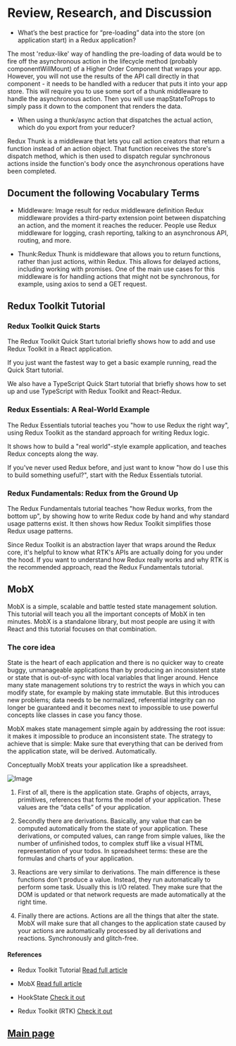 # Review, Research, and Discussion

- What’s the best practice for “pre-loading” data into the store (on application start) in a Redux application?

The most 'redux-like' way of handling the pre-loading of data would be to fire off the asynchronous action in the lifecycle method (probably componentWillMount) of a Higher Order Component that wraps your app. However, you will not use the results of the API call directly in that component - it needs to be handled with a reducer that puts it into your app store. This will require you to use some sort of a thunk middleware to handle the asynchronous action. Then you will use mapStateToProps to simply pass it down to the component that renders the data.

- When using a thunk/async action that dispatches the actual action, which do you export from your reducer?

Redux Thunk is a middleware that lets you call action creators that return a function instead of an action object. That function receives the store's dispatch method, which is then used to dispatch regular synchronous actions inside the function's body once the asynchronous operations have been completed.

## Document the following Vocabulary Terms

- Middleware: Image result for redux middleware definition
Redux middleware provides a third-party extension point between dispatching an action, and the moment it reaches the reducer. People use Redux middleware for logging, crash reporting, talking to an asynchronous API, routing, and more.

- Thunk:Redux Thunk is middleware that allows you to return functions, rather than just actions, within Redux. This allows for delayed actions, including working with promises. One of the main use cases for this middleware is for handling actions that might not be synchronous, for example, using axios to send a GET request.

## Redux Toolkit Tutorial

### Redux Toolkit Quick Starts

The Redux Toolkit Quick Start tutorial briefly shows how to add and use Redux Toolkit in a React application.

If you just want the fastest way to get a basic example running, read the Quick Start tutorial.

We also have a TypeScript Quick Start tutorial that briefly shows how to set up and use TypeScript with Redux Toolkit and React-Redux.

### Redux Essentials: A Real-World Example

The Redux Essentials tutorial teaches you "how to use Redux the right way", using Redux Toolkit as the standard approach for writing Redux logic.

It shows how to build a "real world"-style example application, and teaches Redux concepts along the way.

If you've never used Redux before, and just want to know "how do I use this to build something useful?", start with the Redux Essentials tutorial.

### Redux Fundamentals: Redux from the Ground Up

The Redux Fundamentals tutorial teaches "how Redux works, from the bottom up", by showing how to write Redux code by hand and why standard usage patterns exist. It then shows how Redux Toolkit simplifies those Redux usage patterns.

Since Redux Toolkit is an abstraction layer that wraps around the Redux core, it's helpful to know what RTK's APIs are actually doing for you under the hood. If you want to understand how Redux really works and why RTK is the recommended approach, read the Redux Fundamentals tutorial.

## MobX

 MobX is a simple, scalable and battle tested state management solution. This tutorial will teach you all the important concepts of MobX in ten minutes. MobX is a standalone library, but most people are using it with React and this tutorial focuses on that combination.

### The core idea

State is the heart of each application and there is no quicker way to create buggy, unmanageable applications than by producing an inconsistent state or state that is out-of-sync with local variables that linger around. Hence many state management solutions try to restrict the ways in which you can modify state, for example by making state immutable. But this introduces new problems; data needs to be normalized, referential integrity can no longer be guaranteed and it becomes next to impossible to use powerful concepts like classes in case you fancy those.

MobX makes state management simple again by addressing the root issue: it makes it impossible to produce an inconsistent state. The strategy to achieve that is simple: Make sure that everything that can be derived from the application state, will be derived. Automatically.

Conceptually MobX treats your application like a spreadsheet.

![Image](https://mobx.js.org/assets/getting-started-assets/overview.png)

1. First of all, there is the application state. Graphs of objects, arrays, primitives, references that forms the model of your application. These values are the “data cells” of your application.

2. Secondly there are derivations. Basically, any value that can be computed automatically from the state of your application. These derivations, or computed values, can range from simple values, like the number of unfinished todos, to complex stuff like a visual HTML representation of your todos. In spreadsheet terms: these are the formulas and charts of your application.

3. Reactions are very similar to derivations. The main difference is these functions don't produce a value. Instead, they run automatically to perform some task. Usually this is I/O related. They make sure that the DOM is updated or that network requests are made automatically at the right time.

4. Finally there are actions. Actions are all the things that alter the state. MobX will make sure that all changes to the application state caused by your actions are automatically processed by all derivations and reactions. Synchronously and glitch-free.

#### References

- Redux Toolkit Tutorial [Read full article](https://redux-toolkit.js.org/tutorials/overview)

- MobX [Read full article](https://mobx.js.org/getting-started.html)

- HookState [Check it out](https://hookstate.js.org/)

- Redux Toolkit (RTK) [Check it out](https://redux-toolkit.js.org/)

## [Main page](https://amjadmesmar.github.io/reading-notes/)
